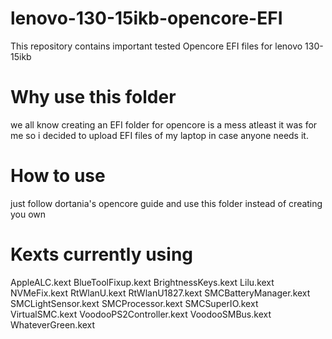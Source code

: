 # lenovo-130-15ikb-opencore-EFI
This repository contains important tested Opencore EFI files for lenovo 130-15ikb 
# Why use this folder
we all know creating an EFI folder for opencore is a mess atleast it was for me so i decided to upload EFI files of my laptop in case anyone needs it.
# How to use
just follow dortania's opencore guide and use this folder instead of creating you own
# Kexts currently using
AppleALC.kext
BlueToolFixup.kext
BrightnessKeys.kext
Lilu.kext
NVMeFix.kext
RtWlanU.kext
RtWlanU1827.kext
SMCBatteryManager.kext
SMCLightSensor.kext
SMCProcessor.kext
SMCSuperIO.kext
VirtualSMC.kext
VoodooPS2Controller.kext
VoodooSMBus.kext
WhateverGreen.kext